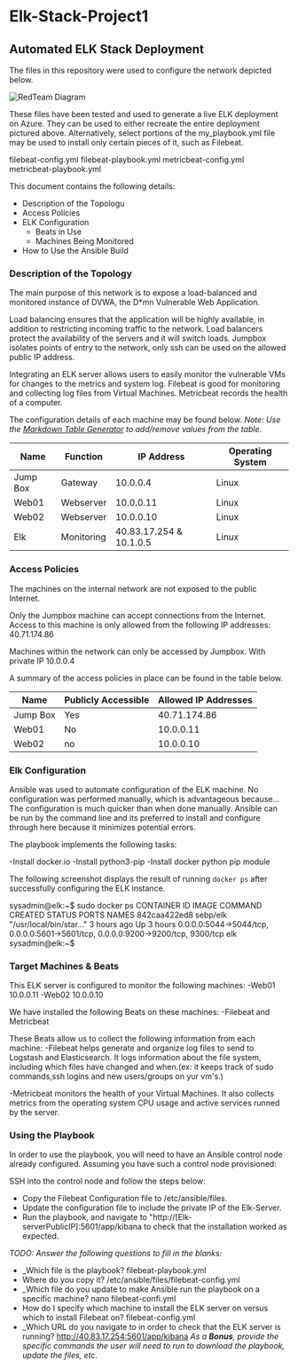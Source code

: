 # Elk-Stack-Project1
## Automated ELK Stack Deployment

The files in this repository were used to configure the network depicted below.

![RedTeam Diagram](https://user-images.githubusercontent.com/90080030/146150661-25b64bf6-1ed5-4b00-b533-75015af9a051.png)


These files have been tested and used to generate a live ELK deployment on Azure. They can be used to either recreate the entire deployment pictured above. Alternatively, select portions of the my_playbook.yml file may be used to install only certain pieces of it, such as Filebeat.

filebeat-config.yml
filebeat-playbook.yml
metricbeat-config.yml
metricbeat-playbook.yml

This document contains the following details:
- Description of the Topologu
- Access Policies
- ELK Configuration
  - Beats in Use
  - Machines Being Monitored
- How to Use the Ansible Build


### Description of the Topology

The main purpose of this network is to expose a load-balanced and monitored instance of DVWA, the D*mn Vulnerable Web Application.

Load balancing ensures that the application will be highly available, in addition to restricting incoming traffic to the network.
Load balancers protect the availability of the servers and it will switch loads. Jumpbox isolates points of entry to the network, only ssh can be used on the allowed public IP address. 

Integrating an ELK server allows users to easily monitor the vulnerable VMs for changes to the metrics and system log.
Filebeat is good for monitoring and collecting log files from Virtual Machines.
Metricbeat records the health of a computer.

The configuration details of each machine may be found below.
_Note: Use the [Markdown Table Generator](http://www.tablesgenerator.com/markdown_tables) to add/remove values from the table_.

| Name     | Function | IP Address | Operating System |
|----------|----------|------------|------------------|
| Jump Box | Gateway  | 10.0.0.4   | Linux            |
| Web01    | Webserver| 10.0.0.11  | Linux            |
| Web02    | Webserver| 10.0.0.10  | Linux            |
| Elk      |Monitoring| 40.83.17.254 & 10.1.0.5|Linux |

### Access Policies

The machines on the internal network are not exposed to the public Internet. 

Only the Jumpbox machine can accept connections from the Internet. Access to this machine is only allowed from the following IP addresses:
40.71.174.86

Machines within the network can only be accessed by Jumpbox. With private IP 10.0.0.4 


A summary of the access policies in place can be found in the table below.

| Name     | Publicly Accessible | Allowed IP Addresses |
|----------|---------------------|----------------------|
| Jump Box | Yes                 | 40.71.174.86         |
| Web01    | No                  | 10.0.0.11            |
| Web02    | no                  | 10.0.0.10            |

### Elk Configuration

Ansible was used to automate configuration of the ELK machine. No configuration was performed manually, which is advantageous because...
The configuration is much quicker than when done manually. Ansible can be run by the command line and its preferred to install and configure through here because it minimizes potential errors.

The playbook implements the following tasks:

-Install docker.io
-Install python3-pip
-Install docker python pip module

The following screenshot displays the result of running `docker ps` after successfully configuring the ELK instance.

sysadmin@elk:~$ sudo docker ps
CONTAINER ID        IMAGE               COMMAND                  CREATED             STATUS              PORTS                                                                              NAMES
842caa422ed8        sebp/elk            "/usr/local/bin/star…"   3 hours ago         Up 3 hours          0.0.0.0:5044->5044/tcp, 0.0.0.0:5601->5601/tcp, 0.0.0.0:9200->9200/tcp, 9300/tcp   elk
sysadmin@elk:~$

### Target Machines & Beats
This ELK server is configured to monitor the following machines:
-Web01 10.0.0.11
-Web02 10.0.0.10

We have installed the following Beats on these machines:
-Filebeat and Metricbeat

These Beats allow us to collect the following information from each machine:
-Filebeat helps generate and organize log files to send to Logstash and Elasticsearch. It logs information about the file system, including which files have changed and when.(ex: it keeps track of sudo commands,ssh logins and new users/groups on yur vm's.)

-Metricbeat monitors the health of your Virtual Machines. It also collects metrics from the operating system CPU usage and active services runned by the server.

### Using the Playbook
In order to use the playbook, you will need to have an Ansible control node already configured. Assuming you have such a control node provisioned: 

SSH into the control node and follow the steps below:
- Copy the Filebeat Configuration file to /etc/ansible/files.
- Update the configuration file to include the private IP of the Elk-Server.
- Run the playbook, and navigate to "http://[Elk-serverPublicIP]:5601/app/kibana to check that the installation worked as expected.

_TODO: Answer the following questions to fill in the blanks:_
- _Which file is the playbook? 
filebeat-playbook.yml
- Where do you copy it?
/etc/ansible/files/filebeat-config.yml
- _Which file do you update to make Ansible run the playbook on a specific machine?
nano filebeat-confi.yml
-   How do I specify which machine to install the ELK server on versus which to install Filebeat on?
  filebeat-config.yml
- _Which URL do you navigate to in order to check that the ELK server is running?
http://40.83.17.254:5601/app/kibana
_As a **Bonus**, provide the specific commands the user will need to run to download the playbook, update the files, etc._
